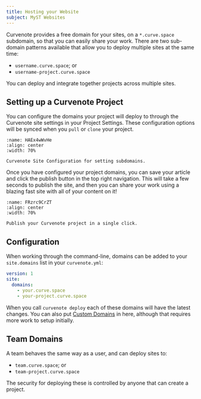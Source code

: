 ```yaml
---
title: Hosting your Website
subject: MyST Websites
---
```


Curvenote provides a free domain for your sites, on a `*.curve.space` subdomain, so that you can easily share your work. There are two sub-domain patterns available that allow you to deploy multiple sites at the same time:

- `username.curve.space`; or
- `username-project.curve.space`

You can deploy and integrate together projects across multiple sites.

## Setting up a Curvenote Project

You can configure the domains your project will deploy to through the Curvenote site settings in your Project Settings. These configuration options will be synced when you `pull` or `clone` your project.

```{figure} images/Eh6WvY9NT46Ds4lE3OqJ-Bs3wl8asleRr4Dwa8twF-v1.png
:name: HAEx4wWvHe
:align: center
:width: 70%

Curvenote Site Configuration for setting subdomains.
```

Once you have configured your project domains, you can save your article and click the publish button in the top right navigation. This will take a few seconds to publish the site, and then you can share your work using a blazing fast site with all of your content on it!

```{figure} images/Eh6WvY9NT46Ds4lE3OqJ-SroaOP628AAjDT0dKeIg-v1.png
:name: FRzrc9CrZT
:align: center
:width: 70%

Publish your Curvenote project in a single click.
```

## Configuration

When working through the command-line, domains can be added to your `site.domains` list in your `curvenote.yml`\:

```yaml
version: 1
site:
  domains:
    - your.curve.space
    - your-project.curve.space
```

When you call `curvenote deploy` each of these domains will have the latest changes. You can also put [Custom Domains](../sites/custom-domains.md) in here, although that requires more work to setup initially.

## Team Domains

A team behaves the same way as a user, and can deploy sites to:

- `team.curve.space`; or
- `team-project.curve.space`

The security for deploying these is controlled by anyone that can create a project.
